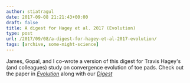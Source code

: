 ```yaml
---
author: stiatragul
date: 2017-09-08 21:21:43+00:00
draft: false
title: A digest for Hagey et al. 2017 (Evolution)
type: post
url: /2017/09/08/a-digest-for-hagey-et-al-2017-evolution/
tags: [archive, some-might-science]
---
```


James, Gopal, and I co-wrote a version of this digest for Travis Hagey's (and colleagues) study on convergence evolution of toe pads. Check out the paper in [_Evolution_](http://onlinelibrary.wiley.com/doi/10.1111/evo.13318/full) along with our _[Digest](http://onlinelibrary.wiley.com/doi/10.1111/evo.13338/full/)_
